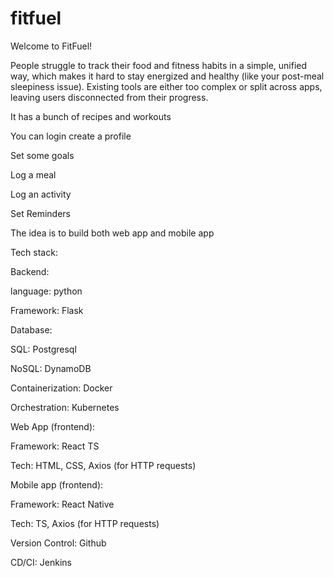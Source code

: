 # fitfuel
Welcome to FitFuel!

People struggle to track their food and fitness habits in a simple, unified way, which makes it hard to stay energized and healthy (like your post-meal sleepiness issue). Existing tools are either too complex or split across apps, leaving users disconnected from their progress.

It has a bunch of recipes and workouts

You can login create a profile

Set some goals

Log a meal

Log an activity

Set Reminders 

The idea is to build both web app and mobile app

Tech stack:

Backend:

language: python

Framework: Flask

Database:

SQL: Postgresql

NoSQL: DynamoDB

Containerization: Docker

Orchestration: Kubernetes

Web App (frontend):

Framework: React TS

Tech: HTML, CSS, Axios (for HTTP requests)

Mobile app (frontend):

Framework: React Native

Tech: TS, Axios (for HTTP requests)

Version Control: Github

CD/CI: Jenkins
